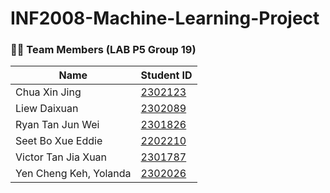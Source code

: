 # INF2008-Machine-Learning-Project

### 🧑‍💻️ Team Members (LAB P5 Group 19)

| Name                   | Student ID                                         |
| ---------------------- | -------------------------------------------------- |
| Chua Xin Jing          | [2302123](mailto:2302123@sit.singaporetech.edu.sg) |
| Liew Daixuan           | [2302089](mailto:2302089@sit.singaporetech.edu.sg) |
| Ryan Tan Jun Wei       | [2301826](mailto:2301826@sit.singaporetech.edu.sg) |
| Seet Bo Xue Eddie      | [2202210](mailto:2202210@sit.singaporetech.edu.sg) |
| Victor Tan Jia Xuan    | [2301787](mailto:2301787@sit.singaporetech.edu.sg) |
| Yen Cheng Keh, Yolanda | [2302026](mailto:2302026@sit.singaporetech.edu.sg) |
